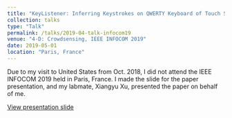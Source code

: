 ```yaml
---
title: "KeyListener: Inferring Keystrokes on QWERTY Keyboard of Touch Screen through Acoustic Signals"
collection: talks
type: "Talk"
permalink: /talks/2019-04-talk-infocom19
venue: "4-D: Crowdsensing, IEEE INFOCOM 2019"
date: 2019-05-01
location: "Paris, France"
---
```


Due to my visit to United States from Oct. 2018, I did not attend the IEEE INFOCOM 2019 held in Paris, France. I made the slide for the paper presentation, and my labmate, Xiangyu Xu, presented the paper on behalf of me. 

[View presentation slide](http://lynnlilu.github.io/files/INFOCOM19.pdf)

